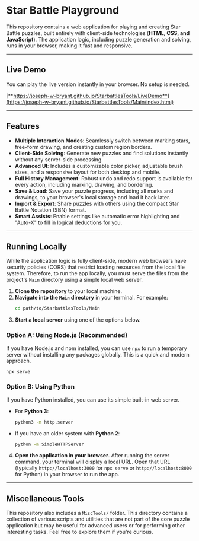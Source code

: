 # Star Battle Playground

This repository contains a web application for playing and creating Star Battle puzzles, built entirely with client-side technologies (**HTML, CSS, and JavaScript**). The application logic, including puzzle generation and solving, runs in your browser, making it fast and responsive.

-----

## Live Demo

You can play the live version instantly in your browser. No setup is needed.

[**https://joseph-w-bryant.github.io/StarbattlesTools/LiveDemo**](https://joseph-w-bryant.github.io/StarbattlesTools/Main/index.html)

-----

## Features

  * **Multiple Interaction Modes**: Seamlessly switch between marking stars, free-form drawing, and creating custom region borders.
  * **Client-Side Solving**: Generate new puzzles and find solutions instantly without any server-side processing.
  * **Advanced UI**: Includes a customizable color picker, adjustable brush sizes, and a responsive layout for both desktop and mobile.
  * **Full History Management**: Robust undo and redo support is available for every action, including marking, drawing, and bordering.
  * **Save & Load**: Save your puzzle progress, including all marks and drawings, to your browser's local storage and load it back later.
  * **Import & Export**: Share puzzles with others using the compact Star Battle Notation (SBN) format.
  * **Smart Assists**: Enable settings like automatic error highlighting and "Auto-X" to fill in logical deductions for you.

-----

## Running Locally

While the application logic is fully client-side, modern web browsers have security policies (CORS) that restrict loading resources from the local file system. Therefore, to run the app locally, you must serve the files from the project's `Main` directory using a simple local web server.

1.  **Clone the repository** to your local machine.
2.  **Navigate into the `Main` directory** in your terminal. For example:
    ```bash
    cd path/to/StarbattlesTools/Main
    ```
3.  **Start a local server** using one of the options below.

### Option A: Using Node.js (Recommended)

If you have Node.js and npm installed, you can use `npx` to run a temporary server without installing any packages globally. This is a quick and modern approach.

```bash
npx serve
```

### Option B: Using Python

If you have Python installed, you can use its simple built-in web server.

  * For **Python 3**:
    ```bash
    python3 -m http.server
    ```
  * If you have an older system with **Python 2**:
    ```bash
    python -m SimpleHTTPServer
    ```

<!-- end list -->

4.  **Open the application in your browser**. After running the server command, your terminal will display a local URL. Open that URL (typically `http://localhost:3000` for `npx serve` or `http://localhost:8000` for Python) in your browser to run the app.

-----

## Miscellaneous Tools

This repository also includes a `MiscTools/` folder. This directory contains a collection of various scripts and utilities that are not part of the core puzzle application but may be useful for advanced users or for performing other interesting tasks. Feel free to explore them if you're curious.
